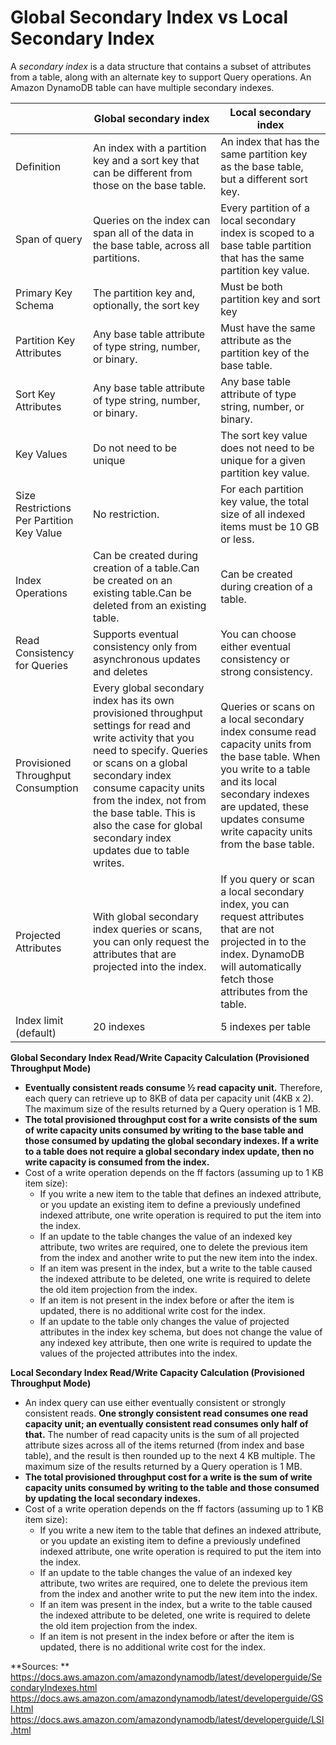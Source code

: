 # Global Secondary Index vs Local Secondary Index

A *secondary index* is a data structure that contains a subset of attributes from a table,  along with an alternate key to support Query operations. An Amazon  DynamoDB table can have multiple secondary indexes.

|                                           | **Global secondary index**                                   | **Local secondary index**                                    |
| ----------------------------------------- | ------------------------------------------------------------ | ------------------------------------------------------------ |
| Definition                                | An index with a partition key and a sort key that can be different from those on the base table. | An index that has the same partition key as the base table, but a different sort key. |
| Span of query                             | Queries on the index can span all of the data in the base table, across all partitions. | Every partition of a local secondary index is scoped to a base table partition that has the same partition key value. |
| Primary Key Schema                        | The partition key and, optionally, the sort key              | Must be both partition key and sort key                      |
| Partition Key Attributes                  | Any base table attribute of type string, number, or binary.  | Must have the same attribute as the partition key of the base table. |
| Sort Key Attributes                       | Any base table attribute of type string, number, or binary.  | Any base table attribute of type string, number, or binary.  |
| Key Values                                | Do not need to be unique                                     | The sort key value does not need to be unique for a given partition key value. |
| Size Restrictions Per Partition Key Value | No restriction.                                              | For each partition key value, the total size of all indexed items must be 10 GB or less. |
| Index Operations                          | Can be created during creation of a table.Can be created on an existing table.Can be deleted from an existing table. | Can be created during creation of a table.                   |
| Read Consistency for Queries              | Supports eventual consistency only from asynchronous updates and deletes | You can choose either eventual consistency or strong consistency. |
| Provisioned Throughput Consumption        | Every global secondary index has its own provisioned throughput settings for  read and write activity that you need to specify. Queries or scans on a  global secondary index consume capacity units from the index, not from  the base table. This is also the case for global secondary index updates due to table writes. | Queries or scans on a local secondary index consume read capacity units from  the base table. When you write to a table and its local secondary  indexes are updated, these updates consume write capacity units from the base table. |
| Projected Attributes                      | With global secondary index queries or scans, you can only request the attributes that are projected into the index. | If you query or scan a local secondary index, you can request attributes  that are not projected in to the index. DynamoDB will automatically  fetch those attributes from the table. |
| Index limit (default)                     | 20 indexes                                                   | 5 indexes per table                                          |

 

**Global Secondary Index Read/Write Capacity Calculation (Provisioned Throughput Mode)**

- **Eventually consistent reads consume ½ read capacity unit.** Therefore, each query can retrieve up to 8KB of data per capacity unit  (4KB x 2). The maximum size of the results returned by a Query operation is 1 MB.
- **The total provisioned throughput cost for a  write consists of the sum of write capacity units consumed by writing to the base table and those consumed by updating the global secondary  indexes. If a write to a table does not require a global secondary index update, then no write capacity is consumed from the index.**
- Cost of a write operation depends on the ff factors (assuming up to 1 KB item size):
  - If you write a new item to the table that defines an indexed attribute, or you update an existing item to define a previously undefined indexed  attribute, one write operation is required to put the item into the  index.
  - If an update to the table changes the value of an indexed key attribute,  two writes are required, one to delete the previous item from the index  and another write to put the new item into the index. 
  - If an item was present in the index, but a write to the table caused the  indexed attribute to be deleted, one write is required to delete the old item projection from the index.
  - If an item is not present in the index before or after the item is updated, there is no additional write cost for the index.
  - If an update to the table only changes the value of projected attributes  in the index key schema, but does not change the value of any indexed  key attribute, then one write is required to update the values of the  projected attributes into the index.

**Local Secondary Index Read/Write Capacity Calculation (Provisioned Throughput Mode)**

- An index query can use either eventually consistent or strongly consistent reads. **One strongly consistent read consumes one read capacity unit; an eventually consistent read consumes only half of that.** The number of read capacity units is the sum of all projected attribute  sizes across all of the items returned (from index and base table), and  the result is then rounded up to the next 4 KB multiple. The maximum  size of the results returned by a Query operation is 1 MB.
- **The total provisioned throughput cost for a write is the sum of write  capacity units consumed by writing to the table and those consumed by  updating the local secondary indexes.** 
- Cost of a write operation depends on the ff factors (assuming up to 1 KB item size):
  - If you write a new item to the table that defines an indexed attribute, or you update an existing item to define a previously undefined indexed  attribute, one write operation is required to put the item into the  index.
  - If an update to the table changes the value of an indexed key attribute,  two writes are required, one to delete the previous item from the index  and another write to put the new item into the index. 
  - If an item was present in the index, but a write to the table caused the  indexed attribute to be deleted, one write is required to delete the old item projection from the index.
  - If an item is not present in the index before or after the item is updated, there is no additional write cost for the index.

**Sources:
** https://docs.aws.amazon.com/amazondynamodb/latest/developerguide/SecondaryIndexes.html
 https://docs.aws.amazon.com/amazondynamodb/latest/developerguide/GSI.html
 https://docs.aws.amazon.com/amazondynamodb/latest/developerguide/LSI.html